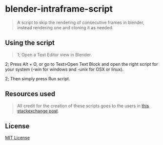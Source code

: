 # blender-intraframe-script

>A script to skip the rendering of consecutive frames in blender, instead rendering one and cloning it as needed.

## Using the script

>1; Open a Text Editor view in Blender.

2; Press Alt + O, or go to Text>Open Text Block and open the right script for your system (-win for windows and -unix for OSX or linux).

2; Then simply press Run script.

## Resources used

> All credit for the creation of these scripts goes to the users in [this stackexchange post](https://blender.stackexchange.com/questions/15649/can-frames-with-no-animation-be-automatically-skipped?noredirect=1&lq=1).

## License

[MIT License](./LICENSE)